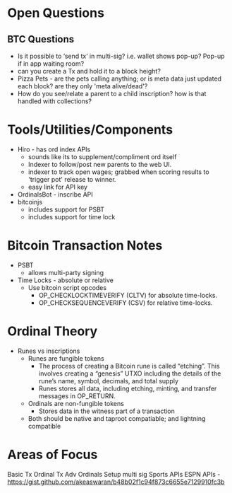 
# Open Questions
## BTC Questions
* Is it possible to ‘send tx’ in multi-sig? i.e. wallet shows pop-up? Pop-up if in app waiting room?
* can you create a Tx and hold it to a block height? 
* Pizza Pets - are the pets calling anything; or is meta data just updated each block? are they only 'meta alive/dead'?
* How do you see/relate a parent to a child inscription? how is that handled with collections?


# Tools/Utilities/Components
* Hiro - has ord index APIs
    * sounds like its to supplement/compliment ord itself
    * Indexer to follow/post new parents to the web UI.
    * indexer to track open wages; grabbed when scoring results to 'trigger pot' release to winner.
    * easy link for API key
* OrdinalsBot - inscribe API
* bitcoinjs
    * includes support for PSBT
    * includes support for time lock

# Bitcoin Transaction Notes
* PSBT
    * allows multi-party signing
* Time Locks - absolute or relative
    * Use bitcoin script opcodes
        * OP_CHECKLOCKTIMEVERIFY (CLTV) for absolute time-locks.
        * OP_CHECKSEQUENCEVERIFY (CSV) for relative time-locks.

# Ordinal Theory
* Runes vs inscriptions
    * Runes are fungible tokens
        * The process of creating a Bitcoin rune is called “etching”. This involves creating a “genesis” UTXO including the details of the rune’s name, symbol, decimals, and total supply
        * Runes stores all data, including etching, minting, and transfer messages in OP_RETURN.
    * Ordinals are non-fungible tokens
        * Stores data in the witness part of a transaction
    * Both should be native and taproot compatiable; and lightning compatible

# Areas of Focus
Basic Tx
Ordinal Tx
Adv Ordinals
Setup multi sig
Sports APIs
ESPN APIs - https://gist.github.com/akeaswaran/b48b02f1c94f873c6655e7129910fc3b
